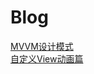 # Blog
[MVVM设计模式](https://github.com/xuesui/MVVMTest)  
[自定义View动画篇](https://github.com/xuesui/View)
